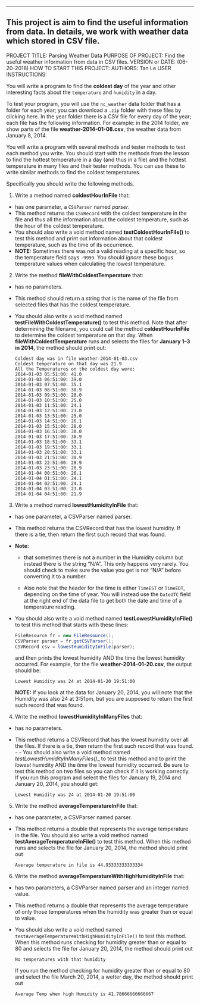 ------------------------------------------------------------------------
This project is aim to find the useful information from data.
In details, we work with weather data which stored in CSV file.
------------------------------------------------------------------------

PROJECT TITLE: Parsing Weather Data
PURPOSE OF PROJECT: Find the useful weather information from data in CSV files.
VERSION or DATE: (06-20-2018)
HOW TO START THIS PROJECT:
AUTHORS: Tan Le
USER INSTRUCTIONS:

You will write a program to find the __coldest day__ of the year and other interesting facts about the `temperature` and `humidity` in a day.

To test your program, you will use the `nc_weather` data folder that has a folder for each year; you can download a `.zip` folder with these files by clicking here. In the year folder there is a CSV file for every day of the year; each file has the following information. For example: in the 2014 folder, we show parts of the file __weather-2014-01-08.csv__, the weather data from January 8, 2014.

You will write a program with several methods and tester methods to test each method you write. You should start with the methods from the lesson to find the hottest temperature in a day (and thus in a file) and the hottest temperature in many files and their tester methods. You can use these to write similar methods to find the coldest temperatures.

Specifically you should write the following methods.

1. Write a method named __coldestHourInFile__ that:
- has one parameter, a `CSVParser` named _parser_.
- This method returns the `CSVRecord` with the coldest temperature in the file and thus all the information about the coldest temperature, such as the hour of the coldest temperature.
- You should also write a void method named __testColdestHourInFile()__ to test this method and print out information about that coldest temperature, such as the time of its occurrence.
- __NOTE:__ Sometimes there was not a valid reading at a specific hour, so the temperature field says `-9999`. You should _ignore_ these bogus temperature values when calculating the lowest temperature.

2. Write the method __fileWithColdestTemperature__ that:
- has no parameters.
- This method should return a string that is the name of the file from selected files that has the coldest temperature.
- You should also write a void method named __testFileWithColdestTemperature()__ to test this method. Note that after determining the filename, you could call the method __coldestHourInFile__ to determine the coldest temperature on that day. When __fileWithColdestTemperature__ runs and selects the files for __January 1–3 in 2014__, the method should print out:

    ```text
    Coldest day was in file weather-2014-01-03.csv
    Coldest temperature on that day was 21.9
    All the Temperatures on the coldest day were:
    2014-01-03 05:51:00: 41.0
    2014-01-03 06:51:00: 39.0
    2014-01-03 07:51:00: 35.1
    2014-01-03 08:51:00: 30.9
    2014-01-03 09:51:00: 28.0
    2014-01-03 10:51:00: 25.0
    2014-01-03 11:51:00: 24.1
    2014-01-03 12:51:00: 23.0
    2014-01-03 13:51:00: 25.0
    2014-01-03 14:51:00: 26.1
    2014-01-03 15:51:00: 28.0
    2014-01-03 16:51:00: 30.0
    2014-01-03 17:51:00: 30.9
    2014-01-03 18:51:00: 33.1
    2014-01-03 19:51:00: 33.1
    2014-01-03 20:51:00: 33.1
    2014-01-03 21:51:00: 30.9
    2014-01-03 22:51:00: 28.9
    2014-01-03 23:51:00: 28.9
    2014-01-04 00:51:00: 26.1
    2014-01-04 01:51:00: 24.1
    2014-01-04 02:51:00: 24.1
    2014-01-04 03:51:00: 23.0
    2014-01-04 04:51:00: 21.9
    ```

3. Write a method named __lowestHumidityInFile__ that:
- has one parameter, a CSVParser named parser.
- This method returns the CSVRecord that has the lowest humidity. If there is a tie, then return the first such record that was found.
- __Note:__
  - that sometimes there is not a number in the Humidity column but instead there is the string “N/A”. This only happens very rarely. You should check to make sure the value you get is not “N/A” before converting it to a number.

  - Also note that the header for the time is either `TimeEST` or `TimeEDT`, depending on the time of year. You will instead use the `DateUTC` field at the right end of the data file to get both the date and time of a temperature reading.

- You should also write a void method named __testLowestHumidityInFile()__ to test this method that starts with these lines:

    ```java
    FileResource fr = new FileResource();
    CSVParser parser = fr.getCSVParser();
    CSVRecord csv = lowestHumidityInFile(parser);
    ```

    and then prints the lowest humidity AND the time the lowest humidity occurred. For example, for the file __weather-2014-01-20.csv__, the output should be:

    ```text
    Lowest Humidity was 24 at 2014-01-20 19:51:00
    ```

    __NOTE:__ If you look at the data for January 20, 2014, you will note that the Humidity was also 24 at 3:51pm, but you are supposed to return the first such record that was found.

4. Write the method __lowestHumidityInManyFiles__ that:
- has no parameters.
- This method returns a CSVRecord that has the lowest humidity over all the files. If there is a tie, then return the first such record that was found. - - You should also write a void method named _testLowestHumidityInManyFiles()__ to test this method and to print the _lowest_ humidity AND the _time_ the lowest humidity occurred. Be sure to test this method on two files so you can check if it is working correctly. If you run this program and select the files for January 19, 2014 and January 20, 2014, you should get:

    ```text
    Lowest Humidity was 24 at 2014-01-20 19:51:00
    ```

5. Write the method __averageTemperatureInFile__ that:
- has one parameter, a CSVParser named parser.
- This method returns a double that represents the average temperature in the file. You should also write a void method named __testAverageTemperatureInFile()__ to test this method. When this method runs and selects the file for January 20, 2014, the method should print out

    ```text
    Average temperature in file is 44.93333333333334
    ```

6. Write the method __averageTemperatureWithHighHumidityInFile__ that:
- has two parameters, a CSVParser named parser and an integer named value.
- This method returns a double that represents the average temperature of only those temperatures when the humidity was greater than or equal to value.
- You should also write a void method named `testAverageTemperatureWithHighHumidityInFile()` to test this method. When this method runs checking for humidity greater than or equal to 80 and selects the file for January 20, 2014, the method should print out

    ```text
    No temperatures with that humidity
    ```

    If you run the method checking for humidity greater than or equal to 80 and select the file March 20, 2014, a wetter day, the method should print out

    ```text
    Average Temp when high Humidity is 41.78666666666667
    ```
